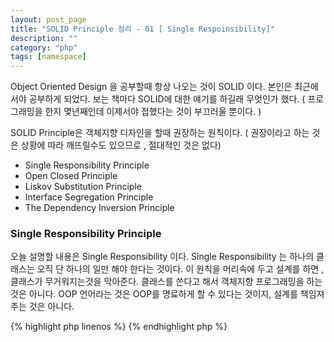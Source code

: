 ```yaml
---
layout: post_page
title: "SOLID Principle 정리 - 01 [ Single Respoinsibility]"
description: ""
category: "php"
tags: [namespace]
--- 
```


Object Oriented Design 을 공부할때 항상 나오는 것이 SOLID 이다. 본인은 최근에서야 공부하게 되었다. 보는 책마다 SOLID에 대한 얘기를 하길래 무엇인가 했다. ( 프로그래밍을 한지 몇년째인데 이제서야 접했다는 것이 부끄러울 뿐이다. ) 

SOLID Principle은 객체지향 디자인을 할때 권장하는 원칙이다. ( 권장이라고 하는 것은 상황에 따라 깨뜨릴수도 있으므로 , 절대적인 것은 없다) 

* Single Responsibility Principle
* Open Closed Principle
* Liskov Substitution Principle
* Interface Segregation Principle
* The Dependency Inversion Principle 

### Single Responsibility Principle 

오늘 설명할 내용은 Single Responsibility 이다. Single Responsibility 는 하나의 클래스는 오직 단 하나의 일만 해야 한다는 것이다. 이 원칙을 머리속에 두고 설계를 하면 , 클래스가 무거워지는것을 막아준다. 클래스를 쓴다고 해서 객체지향 프로그래밍을 하는 것은 아니다. OOP 언어라는 것은 OOP를 명료하게 할 수 있다는 것이지, 설계를 책임져주는 것은 아니다. 

{% highlight php linenos %}
{% endhighlight php %}
